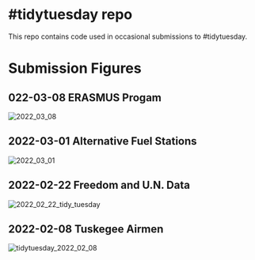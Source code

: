 # #tidytuesday repo

This repo contains code used in occasional submissions to #tidytuesday. 


# Submission Figures

## 022-03-08 ERASMUS Progam

![2022_03_08](https://user-images.githubusercontent.com/35930477/157810563-1b26399d-aaa6-47e7-bc79-6e61f6491d96.png)

## 2022-03-01 Alternative Fuel Stations

![2022_03_01](https://user-images.githubusercontent.com/35930477/156896606-65a01635-c94c-4bf8-90c7-220b3624813d.png)

## 2022-02-22 Freedom and U.N. Data

![2022_02_22_tidy_tuesday](https://user-images.githubusercontent.com/35930477/155415370-fa9a6085-3636-4554-a039-9c0806fe8ec5.png)

## 2022-02-08 Tuskegee Airmen


![tidytuesday_2022_02_08](https://user-images.githubusercontent.com/35930477/154818468-3be7f01f-524b-4479-bc2f-989536ea758b.png)

